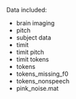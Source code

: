 Data included:

* brain imaging 
* pitch
* subject data
* timit
* timit pitch
* timit tokens
* tokens
* tokens_missing_f0
* tokens_nonspeech
* pink_noise.mat

